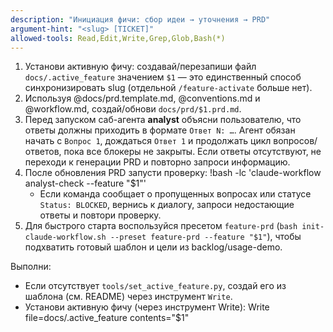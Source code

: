 ```yaml
---
description: "Инициация фичи: сбор идеи → уточнения → PRD"
argument-hint: "<slug> [TICKET]"
allowed-tools: Read,Edit,Write,Grep,Glob,Bash(*)
---
```

1) Установи активную фичу: создавай/перезапиши файл `docs/.active_feature` значением `$1` — это единственный способ синхронизировать slug (отдельной `/feature-activate` больше нет).
2) Используя @docs/prd.template.md, @conventions.md и @workflow.md, создай/обнови `docs/prd/$1.prd.md`.
3) Перед запуском саб-агента **analyst** объясни пользователю, что ответы должны приходить в формате `Ответ N: …`. Агент обязан начать с `Вопрос 1`, дождаться `Ответ 1` и продолжать цикл вопросов/ответов, пока все блокеры не закрыты. Если ответы отсутствуют, не переходи к генерации PRD и повторно запроси информацию.
4) После обновления PRD запусти проверку:
!bash -lc 'claude-workflow analyst-check --feature "$1"'
   - Если команда сообщает о пропущенных вопросах или статусе `Status: BLOCKED`, вернись к диалогу, запроси недостающие ответы и повтори проверку.
5) Для быстрого старта воспользуйся пресетом `feature-prd` (`bash init-claude-workflow.sh --preset feature-prd --feature "$1"`), чтобы подхватить готовый шаблон и цели из backlog/usage-demo.

Выполни:
- Если отсутствует `tools/set_active_feature.py`, создай его из шаблона (см. README) через инструмент `Write`.
- Установи активную фичу (через инструмент Write):
Write file=docs/.active_feature contents="$1"
